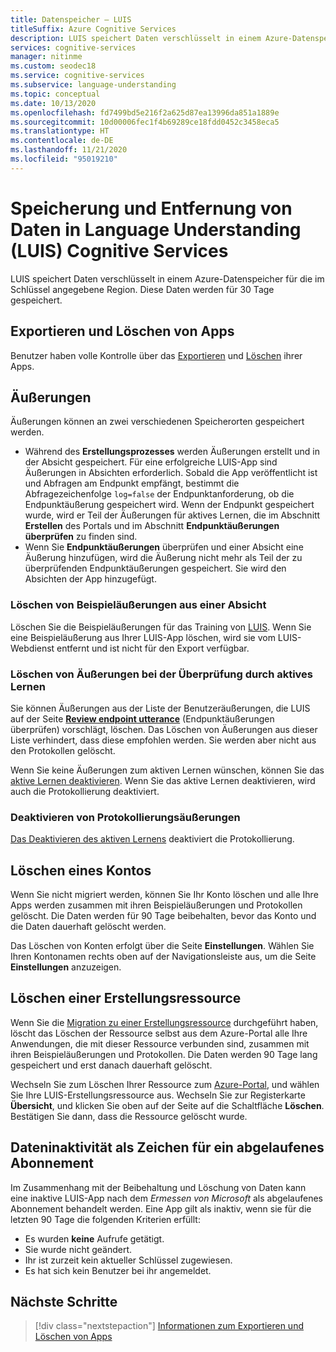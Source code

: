 ```yaml
---
title: Datenspeicher – LUIS
titleSuffix: Azure Cognitive Services
description: LUIS speichert Daten verschlüsselt in einem Azure-Datenspeicher für die im Schlüssel angegebene Region.
services: cognitive-services
manager: nitinme
ms.custom: seodec18
ms.service: cognitive-services
ms.subservice: language-understanding
ms.topic: conceptual
ms.date: 10/13/2020
ms.openlocfilehash: fd7499bd5e216f2a625d87ea13996da851a1889e
ms.sourcegitcommit: 10d00006fec1f4b69289ce18fdd0452c3458eca5
ms.translationtype: HT
ms.contentlocale: de-DE
ms.lasthandoff: 11/21/2020
ms.locfileid: "95019210"
---
```

# <a name="data-storage-and-removal-in-language-understanding-luis-cognitive-services"></a>Speicherung und Entfernung von Daten in Language Understanding (LUIS) Cognitive Services
LUIS speichert Daten verschlüsselt in einem Azure-Datenspeicher für die im Schlüssel angegebene Region. Diese Daten werden für 30 Tage gespeichert. 

## <a name="export-and-delete-app"></a>Exportieren und Löschen von Apps
Benutzer haben volle Kontrolle über das [Exportieren](luis-how-to-start-new-app.md#export-app) und [Löschen](luis-how-to-start-new-app.md#delete-app) ihrer Apps. 

## <a name="utterances"></a>Äußerungen

Äußerungen können an zwei verschiedenen Speicherorten gespeichert werden. 

* Während des **Erstellungsprozesses** werden Äußerungen erstellt und in der Absicht gespeichert. Für eine erfolgreiche LUIS-App sind Äußerungen in Absichten erforderlich. Sobald die App veröffentlicht ist und Abfragen am Endpunkt empfängt, bestimmt die Abfragezeichenfolge `log=false` der Endpunktanforderung, ob die Endpunktäußerung gespeichert wird. Wenn der Endpunkt gespeichert wurde, wird er Teil der Äußerungen für aktives Lernen, die im Abschnitt **Erstellen** des Portals und im Abschnitt **Endpunktäußerungen überprüfen** zu finden sind. 
* Wenn Sie **Endpunktäußerungen** überprüfen und einer Absicht eine Äußerung hinzufügen, wird die Äußerung nicht mehr als Teil der zu überprüfenden Endpunktäußerungen gespeichert. Sie wird den Absichten der App hinzugefügt. 

<a name="utterances-in-an-intent"></a>

### <a name="delete-example-utterances-from-an-intent"></a>Löschen von Beispieläußerungen aus einer Absicht

Löschen Sie die Beispieläußerungen für das Training von [LUIS](luis-reference-regions.md). Wenn Sie eine Beispieläußerung aus Ihrer LUIS-App löschen, wird sie vom LUIS-Webdienst entfernt und ist nicht für den Export verfügbar.

<a name="utterances-in-review"></a>

### <a name="delete-utterances-in-review-from-active-learning"></a>Löschen von Äußerungen bei der Überprüfung durch aktives Lernen

Sie können Äußerungen aus der Liste der Benutzeräußerungen, die LUIS auf der Seite **[Review endpoint utterance](luis-how-to-review-endpoint-utterances.md)** (Endpunktäußerungen überprüfen) vorschlägt, löschen. Das Löschen von Äußerungen aus dieser Liste verhindert, dass diese empfohlen werden. Sie werden aber nicht aus den Protokollen gelöscht.

Wenn Sie keine Äußerungen zum aktiven Lernen wünschen, können Sie das [aktive Lernen deaktivieren](luis-how-to-review-endpoint-utterances.md#disable-active-learning). Wenn Sie das aktive Lernen deaktivieren, wird auch die Protokollierung deaktiviert.

### <a name="disable-logging-utterances"></a>Deaktivieren von Protokollierungsäußerungen
[Das Deaktivieren des aktiven Lernens](luis-how-to-review-endpoint-utterances.md#disable-active-learning) deaktiviert die Protokollierung.


<a name="accounts"></a>

## <a name="delete-an-account"></a>Löschen eines Kontos
Wenn Sie nicht migriert werden, können Sie Ihr Konto löschen und alle Ihre Apps werden zusammen mit ihren Beispieläußerungen und Protokollen gelöscht. Die Daten werden für 90 Tage beibehalten, bevor das Konto und die Daten dauerhaft gelöscht werden.

Das Löschen von Konten erfolgt über die Seite **Einstellungen**. Wählen Sie Ihren Kontonamen rechts oben auf der Navigationsleiste aus, um die Seite **Einstellungen** anzuzeigen.

## <a name="delete-an-authoring-resource"></a>Löschen einer Erstellungsressource
Wenn Sie die [Migration zu einer Erstellungsressource](./luis-migration-authoring.md) durchgeführt haben, löscht das Löschen der Ressource selbst aus dem Azure-Portal alle Ihre Anwendungen, die mit dieser Ressource verbunden sind, zusammen mit ihren Beispieläußerungen und Protokollen. Die Daten werden 90 Tage lang gespeichert und erst danach dauerhaft gelöscht.    

Wechseln Sie zum Löschen Ihrer Ressource zum [Azure-Portal](https://ms.portal.azure.com/#home), und wählen Sie Ihre LUIS-Erstellungsressource aus. Wechseln Sie zur Registerkarte **Übersicht**, und klicken Sie oben auf der Seite auf die Schaltfläche **Löschen**. Bestätigen Sie dann, dass die Ressource gelöscht wurde. 

## <a name="data-inactivity-as-an-expired-subscription"></a>Dateninaktivität als Zeichen für ein abgelaufenes Abonnement
Im Zusammenhang mit der Beibehaltung und Löschung von Daten kann eine inaktive LUIS-App nach dem _Ermessen von Microsoft_ als abgelaufenes Abonnement behandelt werden. Eine App gilt als inaktiv, wenn sie für die letzten 90 Tage die folgenden Kriterien erfüllt: 

* Es wurden **keine** Aufrufe getätigt.
* Sie wurde nicht geändert.
* Ihr ist zurzeit kein aktueller Schlüssel zugewiesen.
* Es hat sich kein Benutzer bei ihr angemeldet.

## <a name="next-steps"></a>Nächste Schritte

> [!div class="nextstepaction"]
> [Informationen zum Exportieren und Löschen von Apps](luis-how-to-start-new-app.md)